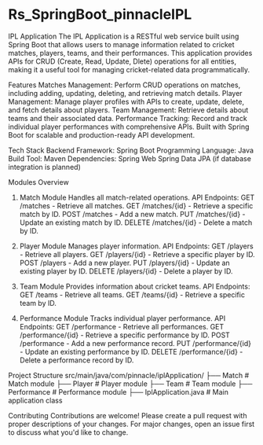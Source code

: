 # Rs_SpringBoot_pinnacleIPL

IPL Application
  The IPL Application is a RESTful web service built using Spring Boot that allows users to manage information related to cricket matches, players, teams, and their performances. This application provides APIs for CRUD (Create, Read, Update, Dlete) operations for all entities, making it a useful tool for managing cricket-related data programmatically.

Features
  Matches Management: Perform CRUD operations on matches, including adding, updating, deleting, and retrieving match details.
  Player Management: Manage player profiles with APIs to create, update, delete, and fetch details about players.
  Team Management: Retrieve details about teams and their associated data.
  Performance Tracking: Record and track individual player performances with comprehensive APIs.
  Built with Spring Boot for scalable and production-ready API development.
  
Tech Stack
  Backend Framework: Spring Boot
  Programming Language: Java
  Build Tool: Maven
  Dependencies:
  Spring Web
  Spring Data JPA (if database integration is planned)
  
Modules Overview
1. Match Module
  Handles all match-related operations.
  API Endpoints:
  GET /matches - Retrieve all matches.
  GET /matches/{id} - Retrieve a specific match by ID.
  POST /matches - Add a new match.
  PUT /matches/{id} - Update an existing match by ID.
  DELETE /matches/{id} - Delete a match by ID.

2. Player Module
Manages player information.
  API Endpoints:
   GET /players - Retrieve all players.
  GET /players/{id} - Retrieve a specific player by ID.
  POST /players - Add a new player.
  PUT /players/{id} - Update an existing player by ID.
  DELETE /players/{id} - Delete a player by ID.

3. Team Module
Provides information about cricket teams.
  API Endpoints:
  GET /teams - Retrieve all teams.
  GET /teams/{id} - Retrieve a specific team by ID.

4. Performance Module
Tracks individual player performance.
  API Endpoints:
  GET /performance - Retrieve all performances.
  GET /performance/{id} - Retrieve a specific performance by ID.
  POST /performance - Add a new performance record.
  PUT /performance/{id} - Update an existing performance by ID.
  DELETE /performance/{id} - Delete a performance record by ID.


Project Structure
src/main/java/com/pinnacle/iplApplication/
  ├── Match               # Match module
  ├── Player              # Player module
  ├── Team                # Team module
  ├── Performance         # Performance module
  ├── IplApplication.java # Main application class


Contributing
  Contributions are welcome! Please create a pull request with proper descriptions of your changes. For major changes, open an issue first to discuss what you'd like to change.

